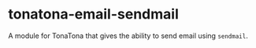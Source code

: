 # tonatona-email-sendmail

A module for TonaTona that gives the ability to send email using `sendmail`.
